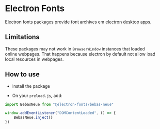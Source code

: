 # Electron Fonts

Electron fonts packages provide font archives em electron desktop apps.

## Limitations

These packages may not work in `BrowserWindow` instances that loaded online webpages. That happens because electron by default not allow load local resources in webpages.

## How to use

* Install the package

* On your `preload.js`, add:

```ts
import BebasNeue from "@electron-fonts/bebas-neue"

window.addEventListener("DOMContentLoaded", () => {
    BebasNeue.inject()
})
```
